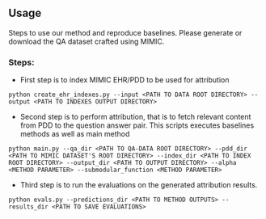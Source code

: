 ## Usage

Steps to use our method and reproduce baselines. Please generate or download the QA dataset crafted using MIMIC.

### Steps:

- First step is to index MIMIC EHR/PDD to be used for attribution

```
python create_ehr_indexes.py --input <PATH TO DATA ROOT DIRECTORY> --output <PATH TO INDEXES OUTPUT DIRECTORY>
```


- Second step is to perform attribution, that is to fetch relevant content from PDD to the question answer pair. This scripts executes baselines methods as well as main method

```
python main.py --qa_dir <PATH TO QA-DATA ROOT DIRECTORY> --pdd_dir <PATH TO MIMIC DATASET'S ROOT DIRECTORY> --index_dir <PATH TO INDEX ROOT DIRECTORY> --output_dir <PATH TO OUTPUT DIRECTORY> --alpha <METHOD PARAMETER> --submodular_function <METHOD PARAMETER>
```


- Third step is to run the evaluations on the generated attribution results.

```
python evals.py --predictions_dir <PATH TO METHOD OUTPUTS> --results_dir <PATH TO SAVE EVALUATIONS>
```